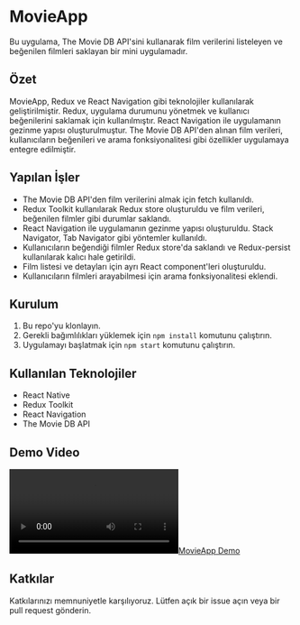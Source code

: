 # MovieApp

Bu uygulama, The Movie DB API'sini kullanarak film verilerini listeleyen ve beğenilen filmleri saklayan bir mini uygulamadır.

## Özet

MovieApp, Redux ve React Navigation gibi teknolojiler kullanılarak geliştirilmiştir. Redux, uygulama durumunu yönetmek ve kullanıcı beğenilerini saklamak için kullanılmıştır. React Navigation ile uygulamanın gezinme yapısı oluşturulmuştur. The Movie DB API'den alınan film verileri, kullanıcıların beğenileri ve arama fonksiyonalitesi gibi özellikler uygulamaya entegre edilmiştir.

## Yapılan İşler

- The Movie DB API'den film verilerini almak için fetch kullanıldı.
- Redux Toolkit kullanılarak Redux store oluşturuldu ve film verileri, beğenilen filmler gibi durumlar saklandı.
- React Navigation ile uygulamanın gezinme yapısı oluşturuldu. Stack Navigator, Tab Navigator gibi yöntemler kullanıldı.
- Kullanıcıların beğendiği filmler Redux store'da saklandı ve Redux-persist kullanılarak kalıcı hale getirildi.
- Film listesi ve detayları için ayrı React component'leri oluşturuldu.
- Kullanıcıların filmleri arayabilmesi için arama fonksiyonalitesi eklendi.

## Kurulum

1. Bu repo'yu klonlayın.
2. Gerekli bağımlılıkları yüklemek için `npm install` komutunu çalıştırın.
3. Uygulamayı başlatmak için `npm start` komutunu çalıştırın.

## Kullanılan Teknolojiler

- React Native
- Redux Toolkit
- React Navigation
- The Movie DB API

## Demo Video

[![MovieApp Demo](Assets/video/movieApp.mp4)](Assets/video/movieApp.mp4)

## Katkılar

Katkılarınızı memnuniyetle karşılıyoruz. Lütfen açık bir issue açın veya bir pull request gönderin. 

